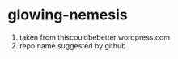 glowing-nemesis
===============
1. taken from thiscouldbebetter.wordpress.com
2. repo name suggested by github

